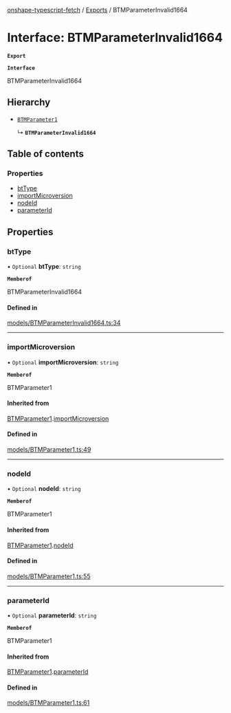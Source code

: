 [onshape-typescript-fetch](../README.md) / [Exports](../modules.md) / BTMParameterInvalid1664

# Interface: BTMParameterInvalid1664

**`Export`**

**`Interface`**

BTMParameterInvalid1664

## Hierarchy

- [`BTMParameter1`](BTMParameter1.md)

  ↳ **`BTMParameterInvalid1664`**

## Table of contents

### Properties

- [btType](BTMParameterInvalid1664.md#bttype)
- [importMicroversion](BTMParameterInvalid1664.md#importmicroversion)
- [nodeId](BTMParameterInvalid1664.md#nodeid)
- [parameterId](BTMParameterInvalid1664.md#parameterid)

## Properties

### btType

• `Optional` **btType**: `string`

**`Memberof`**

BTMParameterInvalid1664

#### Defined in

[models/BTMParameterInvalid1664.ts:34](https://github.com/toebes/onshape-typescript-fetch/blob/3e11ae1/models/BTMParameterInvalid1664.ts#L34)

___

### importMicroversion

• `Optional` **importMicroversion**: `string`

**`Memberof`**

BTMParameter1

#### Inherited from

[BTMParameter1](BTMParameter1.md).[importMicroversion](BTMParameter1.md#importmicroversion)

#### Defined in

[models/BTMParameter1.ts:49](https://github.com/toebes/onshape-typescript-fetch/blob/3e11ae1/models/BTMParameter1.ts#L49)

___

### nodeId

• `Optional` **nodeId**: `string`

**`Memberof`**

BTMParameter1

#### Inherited from

[BTMParameter1](BTMParameter1.md).[nodeId](BTMParameter1.md#nodeid)

#### Defined in

[models/BTMParameter1.ts:55](https://github.com/toebes/onshape-typescript-fetch/blob/3e11ae1/models/BTMParameter1.ts#L55)

___

### parameterId

• `Optional` **parameterId**: `string`

**`Memberof`**

BTMParameter1

#### Inherited from

[BTMParameter1](BTMParameter1.md).[parameterId](BTMParameter1.md#parameterid)

#### Defined in

[models/BTMParameter1.ts:61](https://github.com/toebes/onshape-typescript-fetch/blob/3e11ae1/models/BTMParameter1.ts#L61)
